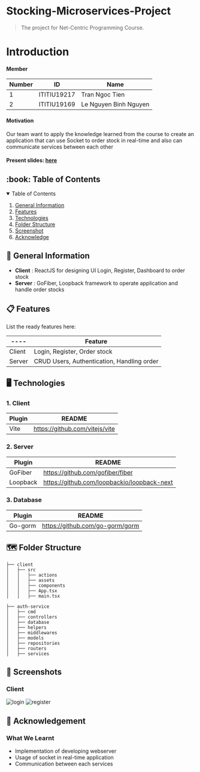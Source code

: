 # Stocking-Microservices-Project
> The project for Net-Centric Programming Course.

# Introduction
<h4>Member</h4>

| Number | ID | Name |
| ----- | ----- | --------- |
| 1 | ITITIU19217 | Tran Ngoc Tien |
| 2 | ITITIU19169 | Le Nguyen Binh Nguyen |

<h4>Motivation</h4> 
<p>Our team want to apply the knowledge learned from the course to create an application that can use Socket to order stock in real-time and also can communicate services between each other</p>

<h4>Present slides: <a href="https://www.canva.com/design/DAFjvH0sgTM/or3u9AjEydGnUNooIFiSfg/view"> here </a> </h4>

<h2 id="table-of-contents"> :book: Table of Contents</h2>
<details open="open">
  <summary>Table of Contents</summary>
  <ol>
    <li><a href="#general-information">General Information</a></li>
    <li><a href="#features">Features</a></li>
    <li><a href="#technologies">Technologies</a></li>
    <li><a href="#folder-structure">Folder Structure</a></li>
    <li><a href="#screenshot">Screenshot</a></li>
    <li><a href="#acknowledge">Acknowledge</a></li>
  </ol>
</details>

<h2 id="general-information"> 🧮 General Information</h2>

- **Client** : ReactJS for designing UI Login, Register, Dashboard to order stock
- **Server** : GoFiber, Loopback framework to operate application and handle order stocks

<h2 id="features"> 📋 Features</h2>

List the ready features here:

| ---- | Feature |
| ------ | ------ |
| Client | Login, Register, Order stock |
| Server | CRUD Users, Authentication, Handling order |


<h2 id="technologies"> 🖥️ Technologies</h2>

### 1. Client
| Plugin | README |
| ------ | ------ |
| Vite | https://github.com/vitejs/vite |

### 2. Server
| Plugin | README |
| ------ | ------ |
| GoFiber | https://github.com/gofiber/fiber |
| Loopback | https://github.com/loopbackio/loopback-next |

### 3. Database
| Plugin | README |
| ------ | ------ |
| Go-gorm | https://github.com/go-gorm/gorm |

<!-- FOLDER STRUCTURE -->
<h2 id="folder-structure"> 🗺️ Folder Structure</h2>
   
    ├── client
    │   ├── src
    │   │   ├── actions
    │   │   ├── assets
    │   │   ├── components
    │   │   ├── App.tsx
    │   │   ├── main.tsx
   
    ├── auth-service
    │   ├── cmd
    │   ├── controllers
    │   ├── database
    │   ├── helpers
    │   ├── middlewares
    │   ├── models
    │   ├── repositories
    │   ├── routers
    │   ├── services

  
<h2 id="screenshot"> 📸 Screenshots </h2>

### Client

<img src="https://res.cloudinary.com/nguyenle23/image/upload/v1684867231/netcentric/login_lgtnxe.png" alt="login">
<img src="https://res.cloudinary.com/nguyenle23/image/upload/v1684867232/netcentric/register_jwpt61.png" alt="register">

<h2 id="acknowledge"> 💼 Acknowledgement </h2>

### What We Learnt
- Implementation of developing webserver
- Usage of socket in real-time application
- Communication between each services
